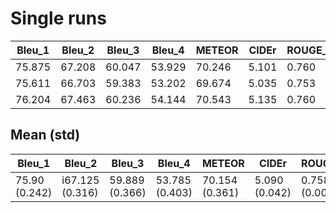 # Single runs
|    Bleu\_1     |    Bleu\_2     |    Bleu\_3     |    Bleu\_4     |    METEOR     |     CIDEr     |    ROUGE\_L    |
|---------------|---------------|---------------|---------------|---------------|---------------|---------------|
|    75.875     |    67.208     |    60.047     |    53.929     |    70.246     |     5.101     |     0.760     |
|    75.611     |    66.703     |    59.383     |    53.202     |    69.674     |     5.035     |     0.753     |
|    76.204     |    67.463     |    60.236     |    54.144     |    70.543     |     5.135     |     0.760     |


## Mean (std)

|    Bleu\_1     |    Bleu\_2     |    Bleu\_3     |    Bleu\_4     |    METEOR     |     CIDEr     |    ROUGE\_L    |
|---------------|---------------|---------------|---------------|---------------|---------------|---------------|
| 75.90 (0.242) | i67.125 (0.316) | 59.889 (0.366) | 53.785 (0.403) | 70.154 (0.361) | 5.090 (0.042) | 0.758 (0.003) |
